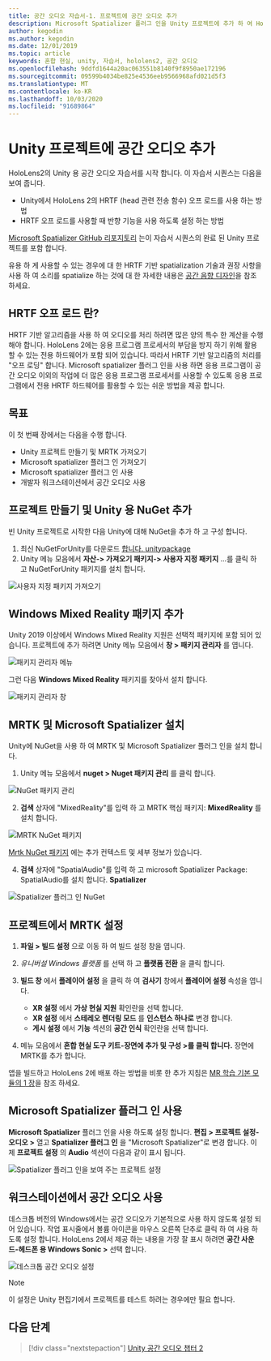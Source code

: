 ```yaml
---
title: 공간 오디오 자습서-1. 프로젝트에 공간 오디오 추가
description: Microsoft Spatializer 플러그 인을 Unity 프로젝트에 추가 하 여 HoloLens 2 HRTF 하드웨어 오프 로드에 액세스 합니다.
author: kegodin
ms.author: kegodin
ms.date: 12/01/2019
ms.topic: article
keywords: 혼합 현실, unity, 자습서, hololens2, 공간 오디오
ms.openlocfilehash: 9ddfd1644a20ac063551b8140f9f8950ae172196
ms.sourcegitcommit: 09599b4034be825e4536eeb9566968afd021d5f3
ms.translationtype: MT
ms.contentlocale: ko-KR
ms.lasthandoff: 10/03/2020
ms.locfileid: "91689864"
---
```

# <a name="adding-spatial-audio-to-your-unity-project"></a>Unity 프로젝트에 공간 오디오 추가

HoloLens2의 Unity 용 공간 오디오 자습서를 시작 합니다. 이 자습서 시퀀스는 다음을 보여 줍니다.
* Unity에서 HoloLens 2의 HRTF (head 관련 전송 함수) 오프 로드를 사용 하는 방법
* HRTF 오프 로드를 사용할 때 반향 기능을 사용 하도록 설정 하는 방법

[Microsoft Spatializer GitHub 리포지토리](https://github.com/microsoft/spatialaudio-unity) 는이 자습서 시퀀스의 완료 된 Unity 프로젝트를 포함 합니다. 

유용 하 게 사용할 수 있는 경우에 대 한 HRTF 기반 spatialization 기술과 권장 사항을 사용 하 여 소리를 spatialize 하는 것에 대 한 자세한 내용은 [공간 음향 디자인](https://docs.microsoft.com/windows/mixed-reality/spatial-sound-design)을 참조 하세요.

## <a name="what-is-hrtf-offload"></a>HRTF 오프 로드 란?
HRTF 기반 알고리즘을 사용 하 여 오디오를 처리 하려면 많은 양의 특수 한 계산을 수행 해야 합니다. HoloLens 2에는 응용 프로그램 프로세서의 부담을 방지 하기 위해 활용할 수 있는 전용 하드웨어가 포함 되어 있습니다. 따라서 HRTF 기반 알고리즘의 처리를 "오프 로딩" 합니다.  Microsoft spatializer 플러그 인을 사용 하면 응용 프로그램이 공간 오디오 이외의 작업에 더 많은 응용 프로그램 프로세서를 사용할 수 있도록 응용 프로그램에서 전용 HRTF 하드웨어를 활용할 수 있는 쉬운 방법을 제공 합니다.

## <a name="objectives"></a>목표
이 첫 번째 장에서는 다음을 수행 합니다.
* Unity 프로젝트 만들기 및 MRTK 가져오기
* Microsoft spatializer 플러그 인 가져오기
* Microsoft spatializer 플러그 인 사용
* 개발자 워크스테이션에서 공간 오디오 사용

## <a name="create-a-project-and-add-nuget-for-unity"></a>프로젝트 만들기 및 Unity 용 NuGet 추가
빈 Unity 프로젝트로 시작한 다음 Unity에 대해 NuGet을 추가 하 고 구성 합니다.
1. 최신 NuGetForUnity를 다운로드 [합니다. unitypackage](https://github.com/GlitchEnzo/NuGetForUnity/releases/latest)
2. Unity 메뉴 모음에서 **자산-> 가져오기 패키지-> 사용자 지정 패키지** ...를 클릭 하 고 NuGetForUnity 패키지를 설치 합니다.

![사용자 지정 패키지 가져오기](images/spatial-audio/import-custom-package.png)

## <a name="add-the-windows-mixed-reality-package"></a>Windows Mixed Reality 패키지 추가
Unity 2019 이상에서 Windows Mixed Reality 지원은 선택적 패키지에 포함 되어 있습니다. 프로젝트에 추가 하려면 Unity 메뉴 모음에서 **창 > 패키지 관리자** 를 엽니다.

![패키지 관리자 메뉴](images/spatial-audio/package-manager-menu.png)

그런 다음 **Windows Mixed Reality** 패키지를 찾아서 설치 합니다.

![패키지 관리자 창](images/spatial-audio/package-manager-window.png)

## <a name="install-mrtk-and-microsoft-spatializer"></a>MRTK 및 Microsoft Spatializer 설치
Unity에 NuGet을 사용 하 여 MRTK 및 Microsoft Spatializer 플러그 인을 설치 합니다.
1. Unity 메뉴 모음에서 **nuget > Nuget 패키지 관리** 를 클릭 합니다.

![NuGet 패키지 관리](images/spatial-audio/manage-nuget-packages.png)

2. **검색** 상자에 "MixedReality"를 입력 하 고 MRTK 핵심 패키지: **MixedReality** 를 설치 합니다.

![MRTK NuGet 패키지](images/spatial-audio/mrtk-nuget-package.png)

[Mrtk NuGet 패키지](https://microsoft.github.io/MixedRealityToolkit-Unity/Documentation/MRTKNuGetPackage.html) 에는 추가 컨텍스트 및 세부 정보가 있습니다.

4. **검색** 상자에 "SpatialAudio"를 입력 하 고 microsoft Spatializer Package: SpatialAudio를 설치 합니다. **Spatializer**

![Spatializer 플러그 인 NuGet](images/spatial-audio/spatializer-plugin-nuget.png)

## <a name="set-up-mrtk-in-your-project"></a>프로젝트에서 MRTK 설정

1. **파일 > 빌드 설정** 으로 이동 하 여 빌드 설정 창을 엽니다.

2. _유니버설 Windows 플랫폼_ 를 선택 하 고 **플랫폼 전환** 을 클릭 합니다.

3. **빌드 창** 에서 **플레이어 설정** 을 클릭 하 여 **검사기** 창에서 **플레이어 설정** 속성을 엽니다.
    * **XR 설정** 에서 **가상 현실 지원** 확인란을 선택 합니다.
    * **XR 설정** 에서 **스테레오 렌더링 모드** 를 **인스턴스 하나로** 변경 합니다.
    * **게시 설정** 에서 **기능** 섹션의 **공간 인식** 확인란을 선택 합니다.

4. 메뉴 모음에서 **혼합 현실 도구 키트-장면에 추가 및 구성 >를 클릭 합니다.** 장면에 MRTK를 추가 합니다.

앱을 빌드하고 HoloLens 2에 배포 하는 방법을 비롯 한 추가 지침은 [MR 학습 기본 모듈의 1 장](../../../mrlearning-base-ch1.md)을 참조 하세요.

## <a name="enable-the-microsoft-spatializer-plugin"></a>Microsoft Spatializer 플러그 인 사용
**Microsoft Spatializer** 플러그 인을 사용 하도록 설정 합니다. **편집 > 프로젝트 설정-오디오 >** 열고 **Spatializer 플러그 인** 을 "Microsoft Spatializer"로 변경 합니다. 이제 **프로젝트 설정** 의 **Audio** 섹션이 다음과 같이 표시 됩니다.

![Spatializer 플러그 인을 보여 주는 프로젝트 설정](images/spatial-audio/project-settings.png)

## <a name="enable-spatial-audio-on-your-workstation"></a>워크스테이션에서 공간 오디오 사용
데스크톱 버전의 Windows에서는 공간 오디오가 기본적으로 사용 하지 않도록 설정 되어 있습니다. 작업 표시줄에서 볼륨 아이콘을 마우스 오른쪽 단추로 클릭 하 여 사용 하도록 설정 합니다. HoloLens 2에서 제공 하는 내용을 가장 잘 표시 하려면 **공간 사운드-헤드폰 용 Windows Sonic >** 선택 합니다.

![데스크톱 공간 오디오 설정](images/spatial-audio/desktop-audio-settings.png)

> [!NOTE]
> 이 설정은 Unity 편집기에서 프로젝트를 테스트 하려는 경우에만 필요 합니다.

## <a name="next-steps"></a>다음 단계

> [!div class="nextstepaction"]
> [Unity 공간 오디오 챕터 2](unity-spatial-audio-ch2.md)

